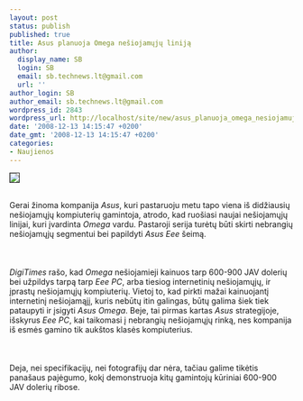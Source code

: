 ```yaml
---
layout: post
status: publish
published: true
title: Asus planuoja Omega nešiojamųjų liniją
author:
  display_name: SB
  login: SB
  email: sb.technews.lt@gmail.com
  url: ''
author_login: SB
author_email: sb.technews.lt@gmail.com
wordpress_id: 2843
wordpress_url: http://localhost/site/new/asus_planuoja_omega_nesiojamuju_linija/
date: '2008-12-13 14:15:47 +0200'
date_gmt: '2008-12-13 14:15:47 +0200'
categories:
- Naujienos
---
```

<div class="imgright"><img src="http://tbn1.google.com/images?q=tbn:rVRdRN7mtpeZYM:http://www.compleet-is.com/Logos/logo_asus.jpg" border="1"></div>
<p><br>Gerai žinoma kompanija <i>Asus</i>, kuri pastaruoju metu tapo viena iš didžiausių nešiojamųjų kompiuterių gamintoja, atrodo, kad ruošiasi naujai nešiojamųjų linijai, kuri įvardinta <i>Omega</i> vardu. Pastaroji serija turėtų būti skirti nebrangių nešiojamųjų segmentui bei papildyti <i>Asus Eee</i> šeimą.<br />
<br><br />
<br><i>DigiTimes</i> rašo, kad <i>Omega</i> nešiojamieji kainuos tarp 600-900 JAV dolerių bei užpildys tarpą tarp <i>Eee PC</i>, arba tiesiog internetinių nešiojamųjų, ir įprastų nešiojamųjų kompiuterių. Vietoj to, kad pirkti mažai kainuojantį internetinį nešiojamąjį, kuris nebūtų itin galingas, būtų galima šiek tiek pataupyti ir įsigyti <i>Asus Omega</i>. Beje, tai pirmas kartas <i>Asus</i> strategijoje, išskyrus <i>Eee PC</i>, kai taikomasi į nebrangių nešiojamųjų rinką, nes kompanija iš esmės gamino tik aukštos klasės kompiuterius.<br />
<br><br />
<br>Deja, nei specifikacijų, nei fotografijų dar nėra, tačiau galime tikėtis panašaus pajėgumo, kokį demonstruoja kitų gamintojų kūriniai 600-900 JAV dolerių ribose.<br />
<br><br />
<br><br />
<br></p>
